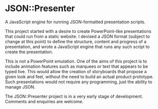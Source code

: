 # JSON::Presenter

A JavaScript engine for running JSON-formatted presentation scripts.

This project started with a desire to create PowerPoint-like presentations that could run from a static website. I devised a JSON format (subject to change at this point) to define the structure, content and progress of a presentation, and wrote a JavaScript engine that runs any such script to create the presentation.

This is not a PowerPoint emulation. One of the aims of this project is to include animation features such as marquees or text that appears to be typed live. This would allow the creation of storyboards that propose a given look and feel, without the need to build an actual product prototype. Such presentations would not require any programming, just the ability to manage JSON.

The JSON::Presenter project is in a very early stage of development. Comments and enquiries are welcome.
